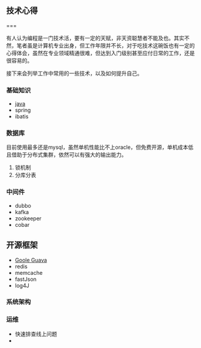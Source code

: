 ## 技术心得

===

有人认为编程是一门技术活，要有一定的天赋，非天资聪慧者不能及也。其实不然，笔者虽是计算机专业出身，但工作年限并不长，对于吃技术这碗饭也有一定的心得体会，虽然在专业领域精通很难，但达到入门级别甚至应付日常的工作，还是很容易的。

接下来会列举工作中常用的一些技术，以及如何提升自己。

### 基础知识
* 	[java](basic-knowledge/java.md)
*  	spring
*	ibatis


### 数据库
目前使用最多还是mysql，虽然单机性能比不上oracle，但免费开源，单机成本低且借助于分布式集群，依然可以有强大的输出能力。

1. 锁机制
2. 分库分表


### 中间件

* dubbo
* kafka
* zookeeper
* cobar

## 开源框架

* [Goole Guava](Goole-Guava/简介.md)
* redis
* memcache
* fastJson
* log4J



### 系统架构 



### 运维
* 快速排查线上问题
*  